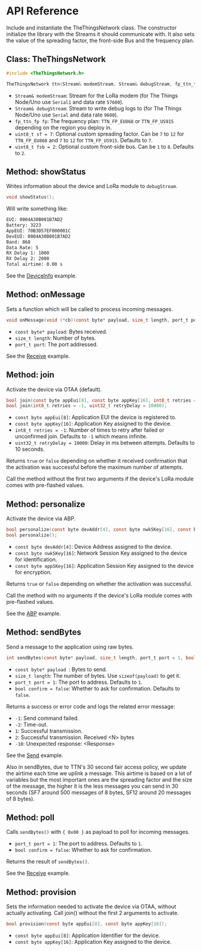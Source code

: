 # API Reference
Include and instantiate the TheThingsNetwork class. The constructor initialize the library with the Streams it should communicate with. It also sets the value of the spreading factor, the front-side Bus and the frequency plan.

## Class: TheThingsNetwork

```c
#include <TheThingsNetwork.h>

TheThingsNetwork ttn(Stream& modemStream, Stream& debugStream, fp_ttn_t fp, uint8_t sf = 7, uint8_t fsb = 2);
```

- `Stream& modemStream`: Stream for the LoRa modem (for The Things Node/Uno use `Serial1` and data rate `57600`).
- `Stream& debugStream`: Stream to write debug logs to (for The Things Node/Uno use `Serial` and data rate `9600`).
- `fp_ttn_fp fp`: The frequency plan: `TTN_FP_EU868` or `TTN_FP_US915` depending on the region you deploy in.
- `uint8_t sf = 7`: Optional custom spreading factor. Can be `7` to `12` for `TTN_FP_EU868` and `7` to `12` for `TTN_FP_US915`. Defaults to `7`.
- `uint8_t fsb = 2`: Optional custom front-side bus. Can be `1` to `8`. Defaults to `2`.

## Method: showStatus
Writes information about the device and LoRa module to `debugStream`.

```c
void showStatus();
```

Will write something like:

```bash
EUI: 0004A30B001B7AD2
Battery: 3223
AppEUI: 70B3D57EF000001C
DevEUI: 0004A30B001B7AD2
Band: 868
Data Rate: 5
RX Delay 1: 1000
RX Delay 2: 2000
Total airtime: 0.00 s
```

See the [DeviceInfo](https://github.com/TheThingsNetwork/arduino-device-lib/blob/master/examples/DeviceInfo/DeviceInfo.ino) example.

## Method: onMessage
Sets a function which will be called to process incoming messages.

```c
void onMessage(void (*cb)(const byte* payload, size_t length, port_t port));
```

- `const byte* payload`: Bytes received.
- `size_t length`: Number of bytes.
- `port_t port`: The port addressed.

See the [Receive](https://github.com/TheThingsNetwork/arduino-device-lib/blob/master/examples/Receive/Receive.ino) example.

## Method: join
Activate the device via OTAA (default).

```c
bool join(const byte appEui[8], const byte appKey[16], int8_t retries = -1, uint32_t retryDelay = 10000);
bool join(int8_t retries = -1, uint32_t retryDelay = 10000);
```

- `const byte appEui[8]`: Application EUI the device is registered to.
- `const byte appKey[16]`: Application Key assigned to the device.
- `int8_t retries = -1`: Number of times to retry after failed or unconfirmed join. Defaults to `-1` which means infinite.
- `uint32_t retryDelay = 10000`: Delay in ms between attempts. Defaults to 10 seconds.

Returns `true` or `false` depending on whether it received confirmation that the activation was successful before the maximum number of attempts.

Call the method without the first two arguments if the device's LoRa module comes with pre-flashed values.

## Method: personalize
Activate the device via ABP.

```c
bool personalize(const byte devAddr[4], const byte nwkSKey[16], const byte appSKey[16]);
bool personalize();
```

- `const byte devAddr[4]`: Device Address assigned to the device.
- `const byte nwkSKey[16]`: Network Session Key assigned to the device for identification.
- `const byte appSKey[16]`: Application Session Key assigned to the device for encryption.

Returns `true` or `false` depending on whether the activation was successful.

Call the method with no arguments if the device's LoRa module comes with pre-flashed values.

See the [ABP](https://github.com/TheThingsNetwork/arduino-device-lib/blob/master/examples/ABP/ABP.ino) example.

## Method: sendBytes
Send a message to the application using raw bytes.

```c
int sendBytes(const byte* payload, size_t length, port_t port = 1, bool confirm = false);
```

- `const byte* payload `: Bytes to send.
- `size_t length`: The number of bytes. Use `sizeof(payload)` to get it.
- `port_t port = 1`: The port to address. Defaults to `1`.
- `bool confirm = false`: Whether to ask for confirmation. Defaults to `false`.

Returns a success or error code and logs the related error message:

* `-1`: Send command failed.
* `-2`: Time-out.
* `1`: Successful transmission.
* `2`: Successful transmission. Received \<N> bytes
* `-10`: Unexpected response: \<Response>

See the [Send](https://github.com/TheThingsNetwork/arduino-device-lib/blob/master/examples/Send/Send.ino) example.

Also in sendBytes, due to TTN's 30 second fair access policy, we update the airtime each time we uplink a message. This airtime is based on a lot of variables but the most important ones are the spreading factor and the size of the message, the higher it is the less messages you can send in 30 seconds (SF7 around 500 messages of 8 bytes, SF12 around 20 messages of 8 bytes).

## Method: poll
Calls `sendBytes()` with `{ 0x00 }` as payload to poll for incoming messages.

- `port_t port = 1`: The port to address. Defaults to `1`.
- `bool confirm = false`: Whether to ask for confirmation.

Returns the result of `sendBytes()`.

See the [Receive](https://github.com/TheThingsNetwork/arduino-device-lib/blob/master/examples/Receive/Receive.ino) example.

## Method: provision
Sets the information needed to activate the device via OTAA, without actually activating. Call join() without the first 2 arguments to activate.

```c
bool provision(const byte appEui[8], const byte appKey[16]);
```

- `const byte appEui[8]`: Application Identifier for the device.
- `const byte appKey[16]`: Application Key assigned to the device.
